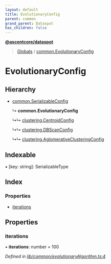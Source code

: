 ```yaml
---
layout: default
title: EvolutionaryConfig
parent: common
grand_parent: Dataspot
has_children: false
---
```


**[@ascentcore/dataspot](../README.md)**

> [Globals](../globals.md) / [common.EvolutionaryConfig](common_evolutionaryconfig)

# EvolutionaryConfig

## Hierarchy

* [common.SerializableConfig](common_serializableconfig)

  ↳ **common.EvolutionaryConfig**

  ↳↳ [clustering.CentroidConfig](clustering_centroidconfig)

  ↳↳ [clustering.DBScanConfig](clustering_dbscanconfig)

  ↳↳ [clustering.AglomerativeClusteringConfig](clustering_aglomerativeclusteringconfig)

## Indexable

▪ [key: string]: SerializableType

## Index

### Properties

* [iterations](common_evolutionaryconfig#iterations)

## Properties

### iterations

•  **iterations**: number = 100

*Defined in [lib/common/evolutionaryAlgorithm.ts:4](https://github.com/ascentcore/dataspot/blob/a358cc9/lib/common/evolutionaryAlgorithm.ts#L4)*
